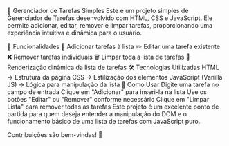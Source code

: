 📝 Gerenciador de Tarefas Simples
Este é um projeto simples de Gerenciador de Tarefas desenvolvido com HTML, CSS e JavaScript. Ele permite adicionar, editar, remover e limpar tarefas, proporcionando uma experiência intuitiva e dinâmica para o usuário.

🚀 Funcionalidades
📌 Adicionar tarefas à lista
✏️ Editar uma tarefa existente
❌ Remover tarefas individuais
🗑 Limpar toda a lista de tarefas
🔄 Renderização dinâmica da lista de tarefas
🛠 Tecnologias Utilizadas
HTML → Estrutura da página
CSS → Estilização dos elementos
JavaScript (Vanilla JS) → Lógica para manipulação da lista
📌 Como Usar
Digite uma tarefa no campo de entrada
Clique em "Adicionar" para inseri-la na lista
Use os botões "Editar" ou "Remover" conforme necessário
Clique em "Limpar Lista" para remover todas as tarefas
Este projeto é um excelente ponto de partida para quem deseja entender a manipulação do DOM e o funcionamento básico de uma lista de tarefas com JavaScript puro.

Contribuições são bem-vindas! 🚀
